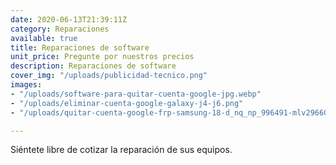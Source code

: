 ```yaml
---
date: 2020-06-13T21:39:11Z
category: Reparaciones
available: true
title: Reparaciones de software
unit_price: Pregunte por nuestros precios
description: Reparaciones de software
cover_img: "/uploads/publicidad-tecnico.png"
images:
- "/uploads/software-para-quitar-cuenta-google-jpg.webp"
- "/uploads/eliminar-cuenta-google-galaxy-j4-j6.png"
- "/uploads/quitar-cuenta-google-frp-samsung-18-d_nq_np_996491-mlv29660404875_032019-f.jpg"

---
```

Siéntete libre de cotizar la reparación de sus equipos.